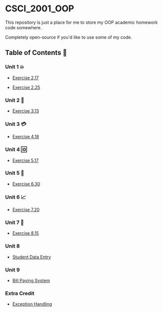 # CSCI_2001_OOP

This repository is just a place for me to store my OOP academic homework code somewhere.

Completely open-source if you'd like to use some of my code.

## Table of Contents :floppy_disk:

### Unit 1 :boom:

- [Exercise 2.17](src/Unit%201/exercise02_17)

- [Exercise 2.25](src/Unit%201/exercise02_25)

### Unit 2 :bust_in_silhouette:

- [Exercise 3.13](src/Unit%202/exercise03_13)

### Unit 3 :credit_card:

- [Exercise 4.18](src/Unit%203/exercise04_18)

### Unit 4 :id:

- [Exercise 5.17](src/Unit%204/exercise05_17)

### Unit 5 :speak_no_evil:

- [Exercise 6.30](src/Unit%205/exercise06_30)

### Unit 6 :chart_with_upwards_trend:

- [Exercise 7.20](src/Unit%206/exercise07_20)

### Unit 7 :calendar:

- [Exercise 8.15](src/Unit%207/exercise08_15)

### Unit 8

- [Student Data Entry](src/Unit%208/uni_data_entry)

### Unit 9

- [Bill Paying System](src/Unit%209/bill_paying_system)

### Extra Credit

- [Exception Handling](src/Extra%20Credit/Handling%20Exceptions)
